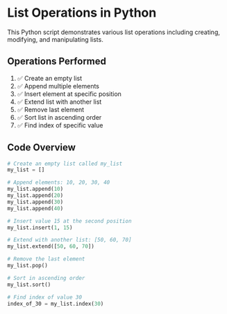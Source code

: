 # List Operations in Python

This Python script demonstrates various list operations including creating, modifying, and manipulating lists.

## Operations Performed

1. ✅ Create an empty list
2. ✅ Append multiple elements
3. ✅ Insert element at specific position
4. ✅ Extend list with another list
5. ✅ Remove last element
6. ✅ Sort list in ascending order
7. ✅ Find index of specific value

## Code Overview

```python
# Create an empty list called my_list
my_list = []

# Append elements: 10, 20, 30, 40
my_list.append(10)
my_list.append(20)
my_list.append(30)
my_list.append(40)

# Insert value 15 at the second position
my_list.insert(1, 15)

# Extend with another list: [50, 60, 70]
my_list.extend([50, 60, 70])

# Remove the last element
my_list.pop()

# Sort in ascending order
my_list.sort()

# Find index of value 30
index_of_30 = my_list.index(30)
